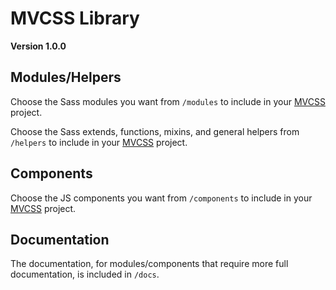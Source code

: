 # MVCSS Library

**Version 1.0.0**

## Modules/Helpers

Choose the Sass modules you want from `/modules` to include in your [MVCSS](http://mvcss.github.io/) project.

Choose the Sass extends, functions, mixins, and general helpers from `/helpers` to include in your [MVCSS](http://mvcss.github.io/) project.

## Components

Choose the JS components you want from `/components` to include in your [MVCSS](http://mvcss.github.io/) project.

## Documentation

The documentation, for modules/components that require more full documentation, is included in `/docs`.
